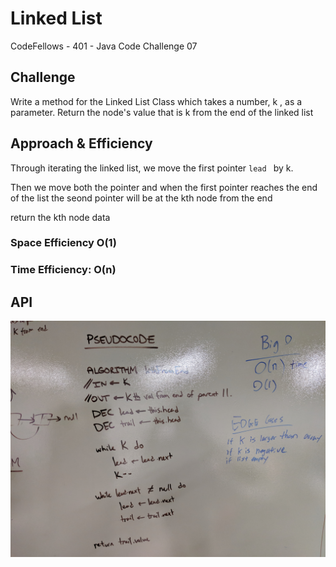 # Linked List
CodeFellows - 401 - Java
Code Challenge 07
## Challenge
Write a method for the Linked List Class which takes a number, k , as a parameter. Return the node's value that is k from the end of the linked list

## Approach & Efficiency
Through iterating the linked list, we move the first pointer `lead ` by k.

Then we move both the pointer and when the first pointer reaches the end of the list the seond pointer will be at the kth node from the end

return the kth node data

### Space Efficiency O(1)

### Time Efficiency: O(n)


## API

<!-- Embedded whiteboard image -->
![ll_kth_from_end](../ll_kth_from_end.jpg)